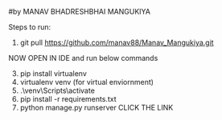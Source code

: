 #by MANAV BHADRESHBHAI MANGUKIYA 

Steps to run:
 1) git pull https://github.com/manav88/Manav_Mangukiya.git
    
 NOW OPEN IN IDE and run below commands
 
 3) pip install virtualenv
 4) virtualenv venv   (for virtual enviornment)
 5) .\venv\Scripts\activate
 6) pip install -r requirements.txt
 7) python manage.py runserver
CLICK THE LINK
